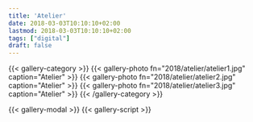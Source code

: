 ```yaml
---
title: 'Atelier'
date: 2018-03-03T10:10:10+02:00
lastmod: 2018-03-03T10:10:10+02:00
tags: ["digital"]
draft: false
---
```

{{< gallery-category >}}
    {{< gallery-photo fn="2018/atelier/atelier1.jpg" caption="Atelier" >}}
    {{< gallery-photo fn="2018/atelier/atelier2.jpg" caption="Atelier" >}}
    {{< gallery-photo fn="2018/atelier/atelier3.jpg" caption="Atelier" >}}
{{< /gallery-category >}}

{{< gallery-modal >}}
{{< gallery-script >}}
<!--more-->
